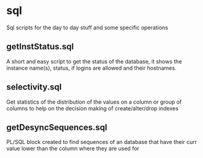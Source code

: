 # sql
Sql scripts for the day to day stuff and some specific operations

## getInstStatus.sql
A short and easy script to get the status of the database, it shows the instance name(s), status, if logins are allowed and their hostnames.

## selectivity.sql
Get statistics of the distribution of the values on a column or group of columns to help on the decision making of create/alter/drop indexes

## getDesyncSequences.sql
PL/SQL block created to find sequences of an database that have their curr value lower than the column where they are used for
